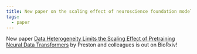 ```yaml
---
title: New paper on the scaling effect of neuroscience foundation models is out on BioRxiv!
tags: 
  - paper
---
```

New paper [Data Heterogeneity Limits the Scaling Effect of Pretraining Neural Data Transformers](https://www.biorxiv.org/content/10.1101/2025.05.12.653551v1) by Preston and colleagues is out on BioRxiv!
